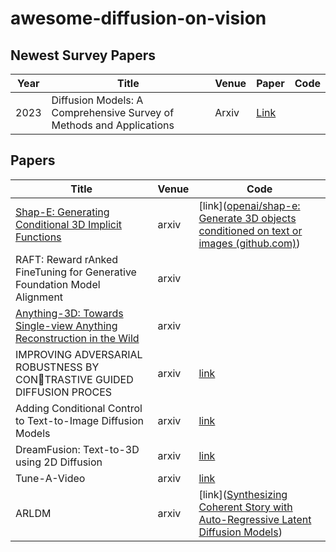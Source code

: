 # awesome-diffusion-on-vision

## Newest Survey Papers

| Year | Title                                                        | Venue | Paper                                   | Code |
| ---- | ------------------------------------------------------------ | ----- | --------------------------------------- | ---- |
| 2023 | Diffusion Models: A Comprehensive Survey of Methods and Applications | Arxiv | [Link](https://github.com/YangLing0818) |      |

## Papers



| Title                                                        | Venue | Code                                                         |
| ------------------------------------------------------------ | ----- | ------------------------------------------------------------ |
| [Shap-E: Generating Conditional 3D Implicit Functions](https://arxiv.org/abs/2305.02463) | arxiv | [link]([openai/shap-e: Generate 3D objects conditioned on text or images (github.com)](https://github.com/openai/shap-e)) |
| RAFT: Reward rAnked FineTuning for Generative Foundation Model Alignment | arxiv |                                                              |
| [Anything-3D: Towards Single-view Anything Reconstruction in the Wild](https://paperswithcode.com/paper/anything-3d-towards-single-view-anything) | arxiv |                                                              |
| IMPROVING ADVERSARIAL ROBUSTNESS BY CONTRASTIVE GUIDED DIFFUSION PROCES | arxiv | [link](https://arxiv.org/abs/2210.09643)                     |
| Adding Conditional Control to Text-to-Image Diffusion Models | arxiv | [link](https://arxiv.org/abs/2302.05543)                     |
| DreamFusion: Text-to-3D using 2D Diffusion                   | arxiv | [link](https://github.com/ashawkey/stable-dreamfusion)       |
| Tune-A-Video                                                 | arxiv | [link](https://github.com/showlab/Tune-A-Video)              |
| ARLDM                                                        | arxiv | [link]([Synthesizing Coherent Story with Auto-Regressive Latent Diffusion Models](https://paperswithcode.com/paper/synthesizing-coherent-story-with-auto)) |





